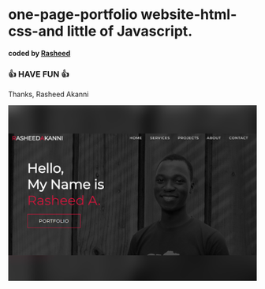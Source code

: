 # one-page-portfolio website-html-css-and little of Javascript.

<b>coded by [Rasheed](https://github.com/Raashot12)</b>
### 👍 HAVE FUN 👍
Thanks, Rasheed Akanni

![Watch Now](./img/Design.jpg)
